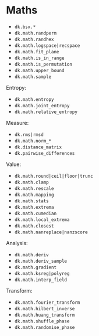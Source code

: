 # Maths

- `dk.bsx.*`
- `dk.math.randperm`
- `dk.math.randhex`
- `dk.math.logspace|recspace`
- `dk.math.fit_plane`
- `dk.math.is_in_range`
- `dk.math.is_permutation`
- `dk.math.upper_bound`
- `dk.math.sample`

Entropy:

- `dk.math.entropy`
- `dk.math.joint_entropy`
- `dk.math.relative_entropy`

Measure:

- `dk.rms|rmsd`
- `dk.math.norm_*`
- `dk.distance_matrix`
- `dk.pairwise_differences`

Value:

- `dk.math.round|ceil|floor|trunc`
- `dk.math.clamp`
- `dk.math.rescale`
- `dk.math.mapping`
- `dk.math.stats`
- `dk.math.extrema`
- `dk.math.cumedian`
- `dk.math.local_extrema`
- `dk.math.closest`
- `dk.math.nanreplace|nanzscore`

Analysis:

- `dk.math.deriv`
- `dk.math.deriv_sample`
- `dk.math.gradient`
- `dk.math.ksreg|polyreg`
- `dk.math.interp_field`

Transform:

- `dk.math.fourier_transform`
- `dk.math.hilbert_inverse`
- `dk.math.huang_transform`
- `dk.math.shuffle_phase`
- `dk.math.randomise_phase`
